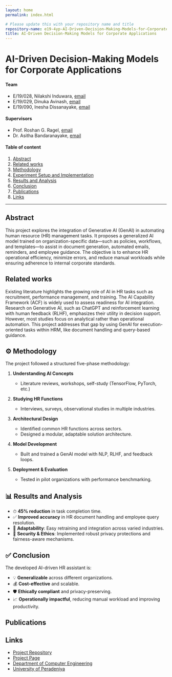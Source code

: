 ```yaml
---
layout: home
permalink: index.html

# Please update this with your repository name and title
repository-name: e19-4yp-AI-Driven-Decision-Making-Models-for-Corporate-Applications
title: AI-Driven Decision-Making Models for Corporate Applications
---
```


[comment]: # "This is the standard layout for the project, but you can clean this and use your own template"

# AI-Driven Decision-Making Models for Corporate Applications

#### Team

- E/19/028, Nilakshi Induwara, [email](mailto:e19028@eng.pdn.ac.lk)
- E/19/029, Dinuka Avinash, [email](mailto:e19029@eng.pdn.ac.lk)
- E/19/090, Inesha Dissanayake, [email](mailto:e19090@eng.pdn.ac.lk)

#### Supervisors

- Prof. Roshan G. Ragel, [email](mailto:roshanr@eng.pdn.ac.lk)
- Dr. Asitha Bandaranayake, [email](mailto:asithab@eng.pdn.ac.lk)

#### Table of content

1. [Abstract](#abstract)
2. [Related works](#related-works)
3. [Methodology](#methodology)
4. [Experiment Setup and Implementation](#experiment-setup-and-implementation)
5. [Results and Analysis](#results-and-analysis)
6. [Conclusion](#conclusion)
7. [Publications](#publications)
8. [Links](#links)

---

<!-- 
DELETE THIS SAMPLE before publishing to GitHub Pages !!!
This is a sample image, to show how to add images to your page. To learn more options, please refer [this](https://projects.ce.pdn.ac.lk/docs/faq/how-to-add-an-image/)
![Sample Image](./images/sample.png) 
-->


## Abstract

This project explores the integration of Generative AI (GenAI) in automating human resource (HR) management tasks. It proposes a generalized AI model trained on organization-specific data—such as policies, workflows, and templates—to assist in document generation, automated emails, reminders, and employee guidance. The objective is to enhance HR operational efficiency, minimize errors, and reduce manual workloads while ensuring adherence to internal corporate standards.

## Related works

Existing literature highlights the growing role of AI in HR tasks such as recruitment, performance management, and training. The AI Capability Framework (ACF) is widely used to assess readiness for AI integration. Research on Generative AI, such as ChatGPT and reinforcement learning with human feedback (RLHF), emphasizes their utility in decision support. However, most studies focus on analytical rather than operational automation. This project addresses that gap by using GenAI for execution-oriented tasks within HRM, like document handling and query-based guidance.

## ⚙️ Methodology

The project followed a structured five-phase methodology:

1. **Understanding AI Concepts**  
   - Literature reviews, workshops, self-study (TensorFlow, PyTorch, etc.)

2. **Studying HR Functions**  
   - Interviews, surveys, observational studies in multiple industries.

3. **Architectural Design**  
   - Identified common HR functions across sectors.
   - Designed a modular, adaptable solution architecture.

4. **Model Development**  
   - Built and trained a GenAI model with NLP, RLHF, and feedback loops.

5. **Deployment & Evaluation**  
   - Tested in pilot organizations with performance benchmarking.

## 📊 Results and Analysis

- ⏱ **45% reduction** in task completion time.
- ✅ **Improved accuracy** in HR document handling and employee query resolution.
- 🔄 **Adaptability**: Easy retraining and integration across varied industries.
- 🔐 **Security & Ethics**: Implemented robust privacy protections and fairness-aware mechanisms.

## ✅ Conclusion

The developed AI-driven HR assistant is:

- 💡 **Generalizable** across different organizations.
- 💰 **Cost-effective** and scalable.
- 🛡 **Ethically compliant** and privacy-preserving.
- 📈 **Operationally impactful**, reducing manual workload and improving productivity.

## Publications
[//]: # "Note: Uncomment each once you uploaded the files to the repository"

<!-- 1. [Semester 7 report](./) -->
<!-- 2. [Semester 7 slides](./) -->
<!-- 3. [Semester 8 report](./) -->
<!-- 4. [Semester 8 slides](./) -->
<!-- 5. Author 1, Author 2 and Author 3 "Research paper title" (2021). [PDF](./). -->


## Links

[//]: # ( NOTE: EDIT THIS LINKS WITH YOUR REPO DETAILS )

- [Project Repository](https://github.com/cepdnaclk/e19-4yp-AI-Driven-Decision-Making-Models-for-Corporate-Applications)
- [Project Page](https://cepdnaclk.github.io/repository-name)
- [Department of Computer Engineering](http://www.ce.pdn.ac.lk/)
- [University of Peradeniya](https://eng.pdn.ac.lk/)

[//]: # "Please refer this to learn more about Markdown syntax"
[//]: # "https://github.com/adam-p/markdown-here/wiki/Markdown-Cheatsheet"
